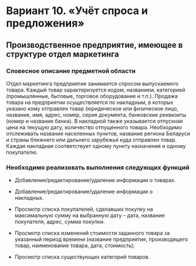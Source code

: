 # Вариант 10. «Учёт спроса и предложения»

## Производственное предприятие, имеющее в структуре отдел маркетинга

### Словесное описание предметной области

 Отдел маркетинга предприятия занимается спросом выпускаемого товара. Каждый товар характеризуется кодом, названием, категорией (промышленные, бытовые, торговое оборудование и т.п.). Продажа товара на предприятии осуществляется по накладным, в которых указано кому отправлен товар (юридическое или физическое лицо, название, имя, адрес, номер, серия документа, банковские реквизиты (номер и название банка). В накладной также указывается отпускная цена на текущую дату, количество отпущенного товара. Необходимо отслеживать название населенных пунктов, название региона Беларуси и страны ближнего или дальнего зарубежья куда отправлен товар. Каждая накладная соответствует одному пункту назначения и одному покупателю.

### Необходимо реализовать выполнения следующих функций

- Добавление/редактирование/удаление информации о
товарах.

- Добавление/редактирование/удаление информации о  
накладных.

- Просмотр списка покупателей, сделавших покупку
на     максимальную сумму на выбранную дату – дата,
название   покупателя, адрес, сумма покупки.

- Просмотр списка изменений стоимости заданного
товара за   указанный период времени (название
предприятия,   производящего товар, наименование
товара, дата,   стоимость);

- Просмотр списка существующих категорий товаров.
